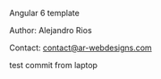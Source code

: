 Angular 6 template

Author: Alejandro Rios

Contact: contact@ar-webdesigns.com

test commit from laptop